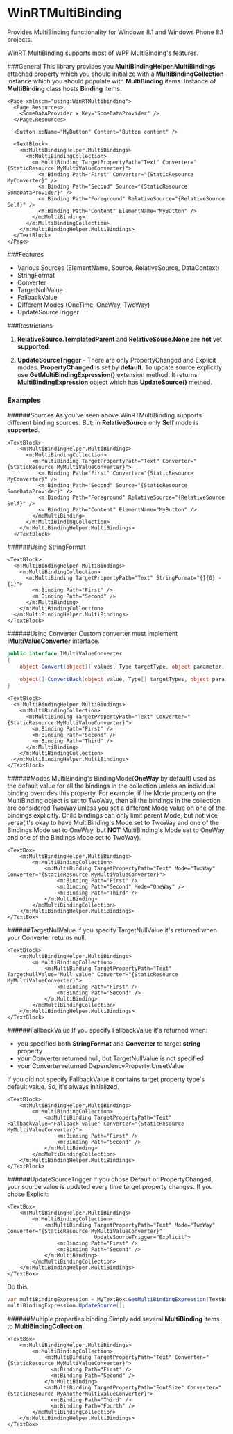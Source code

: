 # WinRTMultiBinding
Provides MultiBinding functionality for Windows 8.1 and Windows Phone 8.1 projects.

WinRT MultiBinding supports most of WPF MultiBinding's features.

###General
This library provides you <b>MultiBindingHelper.MultiBindings</b> attached property which you should initialize with a <b>MultiBindingCollection</b> instance which you should populate with <b>MultiBinding</b> items. Instance of <b>MultiBinding</b> class hosts <b>Binding</b> items.

```xaml
<Page xmlns:m="using:WinRTMultibinding">
  <Page.Resources>
    <SomeDataProvider x:Key="SomeDataProvider" />
  </Page.Resources>
  
  <Button x:Name="MyButton" Content="Button content" />
  
  <TextBlock>
    <m:MultiBindingHelper.MultiBindings>
      <m:MultiBindingCollection>
        <m:MultiBinding TargetPropertyPath="Text" Converter="{StaticResource MyMultiValueConverter}">
          <m:Binding Path="First" Converter="{StaticResource MyConverter}" />
          <m:Binding Path="Second" Source="{StaticResource SomeDataProvider}" />
          <m:Binding Path="Foreground" RelativeSource="{RelativeSource Self}" />
          <m:Binding Path="Content" ElementName="MyButton" />
        </m:MultiBinding>
      </m:MultiBindingCollection>
    </m:MultiBindingHelper.MultiBindings>
  </TextBlock>
</Page>
```

###Features
  - Various Sources (ElementName, Source, RelativeSource, DataContext)
  - StringFormat
  - Converter
  - TargetNullValue
  - FallbackValue
  - Different Modes (OneTime, OneWay, TwoWay)
  - UpdateSourceTrigger

###Restrictions

1)  <strong>RelativeSource.TemplatedParent</strong> and <strong>RelativeSouce.None</strong> are <strong>not</strong> yet <strong>supported</strong>.

2) <strong>UpdateSourceTrigger</strong> - There are only PropertyChanged and Explicit modes. <strong>PropertyChanged</strong> is set by <strong>default</strong>.
  To update source explicitly use <strong>GetMultiBindingExpression()</strong> extension method. It returns <strong>MultiBindingExpression</strong> object which has <strong>UpdateSource()</strong> method.

### Examples

######Sources
As you've seen above WinRTMultiBinding supports different binding sources. But: in <b>RelativeSource</b> only <b>Self</b> mode is <b>supported</b>.

```xaml
<TextBlock>
    <m:MultiBindingHelper.MultiBindings>
      <m:MultiBindingCollection>
        <m:MultiBinding TargetPropertyPath="Text" Converter="{StaticResource MyMultiValueConverter}">
          <m:Binding Path="First" Converter="{StaticResource MyConverter}" />
          <m:Binding Path="Second" Source="{StaticResource SomeDataProvider}" />
          <m:Binding Path="Foreground" RelativeSource="{RelativeSource Self}" />
          <m:Binding Path="Content" ElementName="MyButton" />
        </m:MultiBinding>
      </m:MultiBindingCollection>
    </m:MultiBindingHelper.MultiBindings>
  </TextBlock>
```

######Using StringFormat
```xaml
<TextBlock>
  <m:MultiBindingHelper.MultiBindings>
    <m:MultiBindingCollection>
      <m:MultiBinding TargetPropertyPath="Text" StringFormat="{}{0} - {1}">
        <m:Binding Path="First" />
        <m:Binding Path="Second" />
      </m:MultiBinding>
    </m:MultiBindingCollection>
  </m:MultiBindingHelper.MultiBindings>
</TextBlock>
```

######Using Converter
Custom converter must implement <b>IMultiValueConverter</b> interface.
```csharp
public interface IMultiValueConverter
{
    object Convert(object[] values, Type targetType, object parameter, string language);

    object[] ConvertBack(object value, Type[] targetTypes, object parameter, string language);
}
```

```xaml
<TextBlock>
  <m:MultiBindingHelper.MultiBindings>
    <m:MultiBindingCollection>
      <m:MultiBinding TargetPropertyPath="Text" Converter="{StaticResource MyMultiValueConverter}">
        <m:Binding Path="First" />
        <m:Binding Path="Second" />
        <m:Binding Path="Third" />
      </m:MultiBinding>
    </m:MultiBindingCollection>
  </m:MultiBindingHelper.MultiBindings>
</TextBlock>
```

######Modes
MultiBinding's BindingMode(<b>OneWay</b> by default) used as the default value for all the bindings in the collection unless an individual binding overrides this property. For example, if the Mode property on the MultiBinding object is set to TwoWay, then all the bindings in the collection are considered TwoWay unless you set a different Mode value on one of the bindings explicitly. Child bindings can only limit parent Mode, but not vice versa(it's okay to have MultiBinding's Mode set to TwoWay and one of the Bindings Mode set to OneWay, but <b>NOT</b> MultiBinding's Mode set to OneWay and one of the Bindings Mode set to TwoWay).

```xaml
<TextBox>
    <m:MultiBindingHelper.MultiBindings>
        <m:MultiBindingCollection>
            <m:MultiBinding TargetPropertyPath="Text" Mode="TwoWay" Converter="{StaticResource MyMultiValueConverter}">
                <m:Binding Path="First" />
                <m:Binding Path="Second" Mode="OneWay" />
                <m:Binding Path="Third" />
            </m:MultiBinding>
        </m:MultiBindingCollection>
    </m:MultiBindingHelper.MultiBindings>
</TextBox>
```

######TargetNullValue
If you specify TargetNullValue it's returned when your Converter returns null.

```xaml
<TextBlock>
    <m:MultiBindingHelper.MultiBindings>
        <m:MultiBindingCollection>
            <m:MultiBinding TargetPropertyPath="Text" TargetNullValue="Null value" Converter="{StaticResource MyMultiValueConverter}">
                <m:Binding Path="First" />
                <m:Binding Path="Second" />
            </m:MultiBinding>
        </m:MultiBindingCollection>
    </m:MultiBindingHelper.MultiBindings>
</TextBlock>
```

######FallbackValue
If you specify FallbackValue it's returned when:
  - you specified both <b>StringFormat</b> and <b>Converter</b> to target <b>string</b> property
  - your Converter returned null, but TargetNullValue is not specified
  - your Converter returned DependencyProperty.UnsetValue

If you did not specify FallbackValue it contains target property type's default value. So, it's always initialized.

```xaml
<TextBlock>
    <m:MultiBindingHelper.MultiBindings>
        <m:MultiBindingCollection>
            <m:MultiBinding TargetPropertyPath="Text" FallbackValue="Fallback value" Converter="{StaticResource MyMultiValueConverter}">
                <m:Binding Path="First" />
                <m:Binding Path="Second" />
            </m:MultiBinding>
        </m:MultiBindingCollection>
    </m:MultiBindingHelper.MultiBindings>
</TextBlock>
```

######UpdateSourceTrigger
If you chose Default or PropertyChanged, your source value is updated every time target property changes.
If you chose Explicit:

```xaml
<TextBox>
    <m:MultiBindingHelper.MultiBindings>
        <m:MultiBindingCollection>
            <m:MultiBinding TargetPropertyPath="Text" Mode="TwoWay" Converter="{StaticResource MyMultiValueConverter}"
                            UpdateSourceTrigger="Explicit">
                <m:Binding Path="First" />
                <m:Binding Path="Second" />
            </m:MultiBinding>
        </m:MultiBindingCollection>
    </m:MultiBindingHelper.MultiBindings>
</TextBox>
```

Do this:

```csharp
var multiBindingExpression = MyTextBox.GetMultiBindingExpression(TextBox.TextProperty);
multiBindingExpression.UpdateSource();
```

######Multiple properties binding
Simply add several <b>MultiBinding</b> items to <b>MultiBindingCollection</b>.

```xaml
<TextBox>
    <m:MultiBindingHelper.MultiBindings>
        <m:MultiBindingCollection>
            <m:MultiBinding TargetPropertyPath="Text" Converter="{StaticResource MyMultiValueConverter}">
              <m:Binding Path="First" />
              <m:Binding Path="Second" />
            </m:MultiBinding>
            <m:MultiBinding TargetPropertyPath="FontSize" Converter="{StaticResource MyAnotherMultiValueConverter}">
              <m:Binding Path="Third" />
              <m:Binding Path="Fourth" />
        </m:MultiBindingCollection>
    </m:MultiBindingHelper.MultiBindings>
</TextBox>
```
